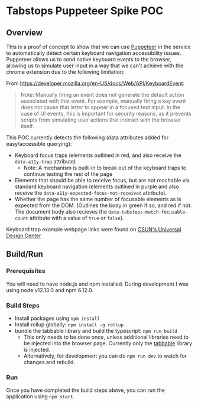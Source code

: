 # Tabstops Puppeteer Spike POC

## Overview

This is a proof of concept to show that we can use [Puppeteer](https://github.com/puppeteer/puppeteer) in the service to automatically detect certain keyboard navigation accessibility issues. Puppeteer allows us to send native keyboard events to the browser, allowing us to simulate user input in a way that we can't achieve with the chrome extension due to the following limitation:

From https://developer.mozilla.org/en-US/docs/Web/API/KeyboardEvent:

> Note: Manually firing an event does not generate the default action associated with that event. For example, manually firing a key event does not cause that letter to appear in a focused text input. In the case of UI events, this is important for security reasons, as it prevents scripts from simulating user actions that interact with the browser itself.

This POC currently detects the following (data attributes added for easy/accessible querying):

-   Keyboard focus traps (elements outlined in red, and also receive the `data-a11y-trap` attribute)
    -   Note: A mechanism is built-in to break out of the keyboard traps to continue testing the rest of the page
-   Elements that should be able to receive focus, but are not reachable via standard keyboard navigation (elements outlined in purple and also receive the `data-a11y-expected-focus-not-received` attribute).
-   Whether the page has the same number of focusable elements as is expected from the DOM. (Outlines the body in green if so, and red if not. The document body also recieves the `data-tabstops-match-focusable-count` attribute with a value of `true` or `false`).

Keyboard trap example webpage links were found on [CSUN's Universal Design Center](https://www.csun.edu/universal-design-center/web-accessibility-criteria-keyboard-traps)

## Build/Run

### Prerequisites

You will need to have node.js and npm installed. During development I was using node v12.13.0 and npm 6.12.0.

### Build Steps

-   Install packages using `npm install`
-   Install rollup globally: `npm install -g rollup`
-   bundle the tabbable library and build the typescript: `npm run build`
    -   This only needs to be done once, unless additional libraries need to be injected into the browser page. Currently only the [tabbable](https://github.com/focus-trap/tabbable) library is injected.
    -   Alternatively, for development you can do `npm run dev` to watch for changes and rebuild.

### Run

Once you have completed the build steps above, you can run the application using `npm start`.

